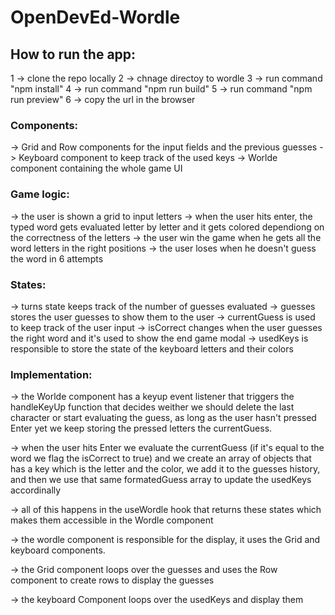 # OpenDevEd-Wordle
## How to run the app:
1 -> clone the repo locally
2 -> chnage directoy to wordle
3 -> run command "npm install"
4 -> run command "npm run build"
5 -> run command "npm run preview"
6 -> copy the url in the browser

### Components:
 -> Grid and Row components for the input fields and the previous guesses
 -> Keyboard component to keep track of the used keys
 -> Worlde component containing the whole game UI

### Game logic:

-> the user is shown a grid to input letters
-> when the user hits enter, the typed word gets evaluated letter by letter
	 and it gets colored dependiong on the correctness of the letters
-> the user win the game when he gets all the word letters in the right positions
-> the user loses when he doesn't guess the word in 6 attempts

### States:

-> turns state keeps track of the number of guesses evaluated
-> guesses stores the user guesses to show them to the user
-> currentGuess is used to keep track of the user input
-> isCorrect changes when the user guesses the right word and it's used to show the end 	 game modal
-> usedKeys is responsible to store the state of the keyboard letters and their colors

### Implementation:

-> the Worlde component has a keyup event listener that triggers the handleKeyUp function that decides weither we should delete the last character or start evaluating the guess, as long as the user hasn't pressed Enter yet we keep storing the pressed letters the currentGuess.
	
-> when the user hits Enter we evaluate the currentGuess (if it's equal to the word we flag the isCorrect to true) and we create an array of objects that has a key which is the letter and the color, we add it to the guesses history, and then we use that same formatedGuess array to update the usedKeys accordinally
	
-> all of this happens in the useWordle hook that returns these states which makes them accessible in the Wordle component

-> the wordle component is responsible for the display, it uses the Grid and keyboard components.

-> the Grid component loops over the guesses and uses the Row component to create rows to display the guesses

-> the keyboard Component loops over the usedKeys and display them